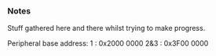 ### Notes
Stuff gathered here and there whilst trying to make progress.

Peripheral base address:
	1 : 0x2000 0000
  2&3 :	0x3F00 0000
